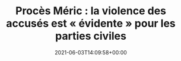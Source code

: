 ---
isIndex: false
title: "Procès Méric : la violence des accusés est « évidente » pour les parties civiles"
date: 2021-06-03T14:09:58+00:00
publications_concerned:
  - joseph-hazan
press:
  title: Le Figaro
  url: https://www.lefigaro.fr/faits-divers/proces-meric-la-violence-des-accuses-est-evidente-pour-les-parties-civiles-20210603
---